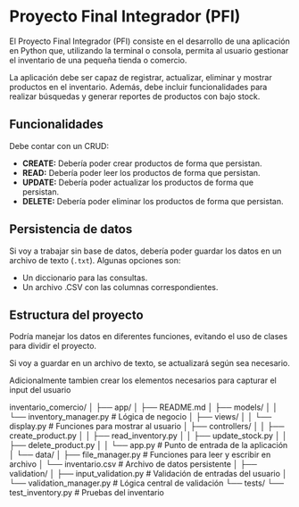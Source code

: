 # Proyecto Final Integrador (PFI)

El Proyecto Final Integrador (PFI) consiste en el desarrollo de una aplicación en Python que, utilizando la terminal o consola, permita al usuario gestionar el inventario de una pequeña tienda o comercio.

La aplicación debe ser capaz de registrar, actualizar, eliminar y mostrar productos en el inventario. Además, debe incluir funcionalidades para realizar búsquedas y generar reportes de productos con bajo stock.

## Funcionalidades

Debe contar con un CRUD:

- **CREATE:** Debería poder crear productos de forma que persistan.
- **READ:** Debería poder leer los productos de forma que persistan.
- **UPDATE:** Debería poder actualizar los productos de forma que persistan.
- **DELETE:** Debería poder eliminar los productos de forma que persistan.

## Persistencia de datos

Si voy a trabajar sin base de datos, debería poder guardar los datos en un archivo de texto (`.txt`). Algunas opciones son:

- Un diccionario para las consultas.
- Un archivo .CSV con las columnas correspondientes.

## Estructura del proyecto

Podría manejar los datos en diferentes funciones, evitando el uso de clases para dividir el proyecto.

Si voy a guardar en un archivo de texto, se actualizará según sea necesario.

Adicionalmente tambien crear los elementos necesarios para capturar el input del usuario 

inventario_comercio/
│
├── app/
│   ├── README.md
│   ├── models/
│   │   └── inventory_manager.py  # Lógica de negocio
│   ├── views/
│   │   └── display.py  # Funciones para mostrar al usuario
│   ├── controllers/
│   │   ├── create_product.py
│   │   ├── read_inventory.py
│   │   ├── update_stock.py
│   │   ├── delete_product.py
│   │   └── app.py  # Punto de entrada de la aplicación
│   └── data/
│       ├── file_manager.py  # Funciones para leer y escribir en archivo
│       └── inventario.csv  # Archivo de datos persistente
│
├── validation/
│   ├── input_validation.py  # Validación de entradas del usuario
│   └── validation_manager.py  # Lógica central de validación
└── tests/
    └── test_inventory.py  # Pruebas del inventario
